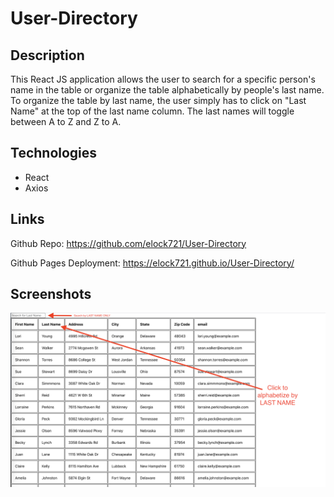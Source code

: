 # User-Directory

## Description 

This React JS application allows the user to search for a specific person's name in the table or organize the table alphabetically by people's last name. To organize the table by last name, the user simply has to click on "Last Name" at the top of the last name column. The last names will toggle between A to Z and Z to A. 

## Technologies

* React  
* Axios

## Links

Github Repo: https://github.com/elock721/User-Directory

Github Pages Deployment: https://elock721.github.io/User-Directory/

## Screenshots

![Alt text](public/sreenshot.png "Main")
